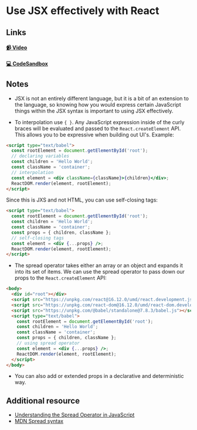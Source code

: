 # Use JSX effectively with React

## Links

#### [📹 Video]()

#### [💻 CodeSandbox](https://codesandbox.io/s/github/kentcdodds/beginners-guide-to-react/tree/codesandbox/04-jsx-tricks?from-embed)

## Notes

- JSX is not an entirely different language, but it is a bit of an extension to the language, so knowing how you would express certain JavaScript things within the JSX syntax is important to using JSX effectively.

- To interpolation use `{ }`. Any JavaScript expression inside of the curly braces will be evaluated and passed to the `React.createElement` API. This allows you to be expressive when building out UI's. Example:

```html
<script type="text/babel">
  const rootElement = document.getElementById('root');
  // declaring variables
  const children = 'Hello World';
  const className = 'container';
  // interpolation
  const element = <div className={className}>{children}</div>;
  ReactDOM.render(element, rootElement);
</script>
```

Since this is JXS and not HTML, you can use self-closing tags:

```html
<script type="text/babel">
  const rootElement = document.getElementById('root');
  const children = 'Hello World';
  const className = 'container';
  const props = { children, className };
  // self-closing tags
  const element = <div {...props} />;
  ReactDOM.render(element, rootElement);
</script>
```

- The spread operator takes either an array or an object and expands it into its set of items. We can use the spread operator to pass down our props to the `React.createElement` API:

```html
<body>
  <div id="root"></div>
  <script src="https://unpkg.com/react@16.12.0/umd/react.development.js"></script>
  <script src="https://unpkg.com/react-dom@16.12.0/umd/react-dom.development.js"></script>
  <script src="https://unpkg.com/@babel/standalone@7.8.3/babel.js"></script>
  <script type="text/babel">
    const rootElement = document.getElementById('root');
    const children = 'Hello World';
    const className = 'container';
    const props = { children, className };
    // using spread operator
    const element = <div {...props} />;
    ReactDOM.render(element, rootElement);
  </script>
</body>
```

- You can also add or extended props in a declarative and deterministic way.

## Additional resource

- [Understanding the Spread Operator in JavaScript](https://zendev.com/2018/05/09/understanding-spread-operator-in-javascript.html)
- [MDN Spread syntax](https://developer.mozilla.org/en-US/docs/Web/JavaScript/Reference/Operators/Spread_syntax)
